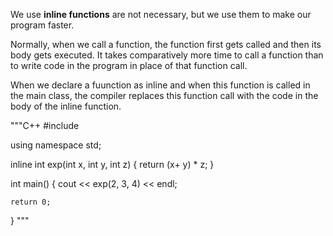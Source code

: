  We use **inline functions** are not necessary, but we use them to make our program faster.

Normally, when we call a function, the function first gets called and then its body gets executed. It takes comparatively more time to call a function than to write code in the program in place of that function call.

When we declare a fuunction as inline and when this function is called in the main class, the compiler replaces this function call with the code in the body of the inline function.

"""C++
#include <iostream>

using namespace std;

inline int exp(int x, int y, int z)
{
	return (x+ y) * z;
}

int main()
{
	cout << exp(2, 3, 4) << endl;

	return 0;
}
"""
